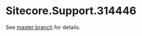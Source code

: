 # Sitecore.Support.314446

See [master branch](https://github.com/sitecoresupport/Sitecore.Support.314446) for details.